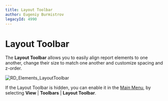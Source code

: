 ```yaml
---
title: Layout Toolbar
author: Eugeniy Burmistrov
legacyId: 4990
---
```

# Layout Toolbar
The **Layout Toolbar** allows you to easily align report elements to one another, change their size to match one another and customize spacing and z-order.

![RD_Elements_LayoutToolbar](../../../../../images/img8255.png)

If the Layout Toolbar is hidden, you can enable it in the [Main Menu](main-menu.md), by selecting **View** | **Toolbars** | **Layout Toolbar**.